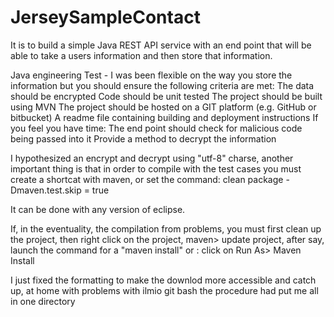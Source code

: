 # JerseySampleContact
It is to build a simple Java REST API service with an end point that will be able to take a users information and then store that information.

Java engineering Test - 
I was been flexible on the way you store the information but you should ensure the following criteria are met:
The data should be encrypted
Code should be unit tested
The project should be built using MVN
The project should be hosted on a GIT platform (e.g. GitHub or bitbucket)
A readme file containing building and deployment instructions
If you feel you have time:
The end point should check for malicious code being passed into it
Provide a method to decrypt the information

I hypothesized an encrypt and decrypt using "utf-8" charse,
another important thing is that in order to compile with the test cases you must create a shortcat with maven, or set the command:
clean package -Dmaven.test.skip = true

It can be done with any version of eclipse.

If, in the eventuality, the compilation from problems, you must first clean up the project, then right click on the project, maven> update project,
after say, launch the command for a "maven install"
or : click on Run As> Maven Install

I just fixed the formatting to make the downlod more accessible and catch up, at home with problems with ilmio git bash the procedure had put me all in one directory
